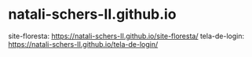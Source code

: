 # natali-schers-II.github.io

site-floresta: https://natali-schers-II.github.io/site-floresta/
tela-de-login: https://natali-schers-II.github.io/tela-de-login/
